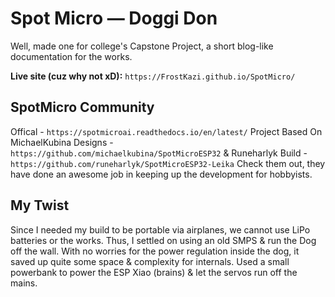 
# Spot Micro — Doggi Don

Well, made one for college's Capstone Project, a short blog-like documentation for the works.

**Live site (cuz why not xD):** `https://FrostKazi.github.io/SpotMicro/`

## SpotMicro Community
Offical - `https://spotmicroai.readthedocs.io/en/latest/`
Project Based On MichaelKubina Designs - `https://github.com/michaelkubina/SpotMicroESP32`
& Runeharlyk Build - `https://github.com/runeharlyk/SpotMicroESP32-Leika`
Check them out, they have done an awesome job in keeping up the development for hobbyists.

## My Twist
Since I needed my build to be portable via airplanes, we cannot use LiPo batteries or the works. Thus, I settled on using an old SMPS & run the Dog off the wall. 
With no worries for the power regulation inside the dog, it saved up quite some space & complexity for internals. Used a small powerbank to power the ESP Xiao (brains) & let the servos run off the mains.
